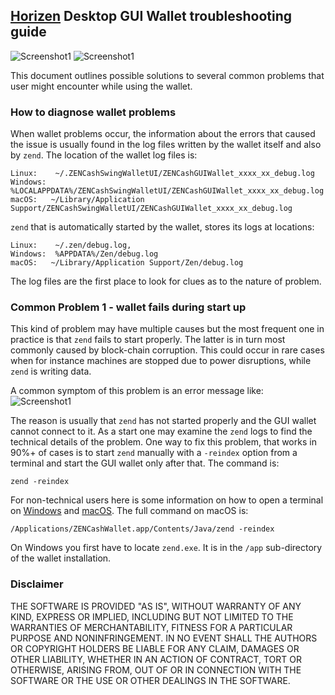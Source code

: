 ## [Horizen](https://horizen.io/) Desktop GUI Wallet troubleshooting guide

![Screenshot1](ZENChat_small.png "Chat Window") ![Screenshot1](ZENCashWalletMac_0.74.7_small.png "Wallet Window") 

This document outlines possible solutions to several common problems that user might encounter while using the wallet.

### How to diagnose wallet problems

When wallet problems occur, the information about the errors that caused the issue is usually found in the log files written by the wallet itself and also by `zend`. The location of the wallet log files is:
```
Linux:    ~/.ZENCashSwingWalletUI/ZENCashGUIWallet_xxxx_xx_debug.log 
Windows:  %LOCALAPPDATA%/ZENCashSwingWalletUI/ZENCashGUIWallet_xxxx_xx_debug.log
macOS:   ~/Library/Application Support/ZENCashSwingWalletUI/ZENCashGUIWallet_xxxx_xx_debug.log
```
`zend` that is automatically started by the wallet, stores its logs at locations:
```
Linux:    ~/.zen/debug.log, 
Windows:  %APPDATA%/Zen/debug.log
macOS:   ~/Library/Application Support/Zen/debug.log
 ```
The log files are the first place to look for clues as to the nature of problem.

### Common Problem 1 - wallet fails during start up

This kind of problem may have multiple causes but the most frequent one in practice is that `zend` fails to start properly. The latter is in turn most commonly caused by block-chain corruption. This could occur 
in rare cases when for instance machines are stopped due to power disruptions, while `zend` is writing data.

A common symptom of this problem is an error message like:
![Screenshot1](EOF_error.png "Chat Window") 

The reason is usually that `zend` has not started properly and the GUI wallet cannot connect to it. As a start
one may examine the `zend` logs to find the technical details of the problem. One way to fix this problem, that 
works in 90%+ of cases is to start `zend` manually with a `-reindex` option from a terminal and start the GUI wallet only after that. The command is:
```
zend -reindex
```
For non-technical users here is some information on how to open a terminal on [Windows](https://www.lifewire.com/how-to-open-command-prompt-2618089) and [macOS](https://www.wikihow.com/Open-a-Terminal-Window-in-Mac). The full command on macOS is:
```
/Applications/ZENCashWallet.app/Contents/Java/zend -reindex
```
On Windows you first have to locate `zend.exe`. It is in the `/app` sub-directory of the wallet installation.

### Disclaimer

THE SOFTWARE IS PROVIDED "AS IS", WITHOUT WARRANTY OF ANY KIND, EXPRESS OR
IMPLIED, INCLUDING BUT NOT LIMITED TO THE WARRANTIES OF MERCHANTABILITY,
FITNESS FOR A PARTICULAR PURPOSE AND NONINFRINGEMENT. IN NO EVENT SHALL THE
AUTHORS OR COPYRIGHT HOLDERS BE LIABLE FOR ANY CLAIM, DAMAGES OR OTHER
LIABILITY, WHETHER IN AN ACTION OF CONTRACT, TORT OR OTHERWISE, ARISING FROM,
OUT OF OR IN CONNECTION WITH THE SOFTWARE OR THE USE OR OTHER DEALINGS IN THE
SOFTWARE.
